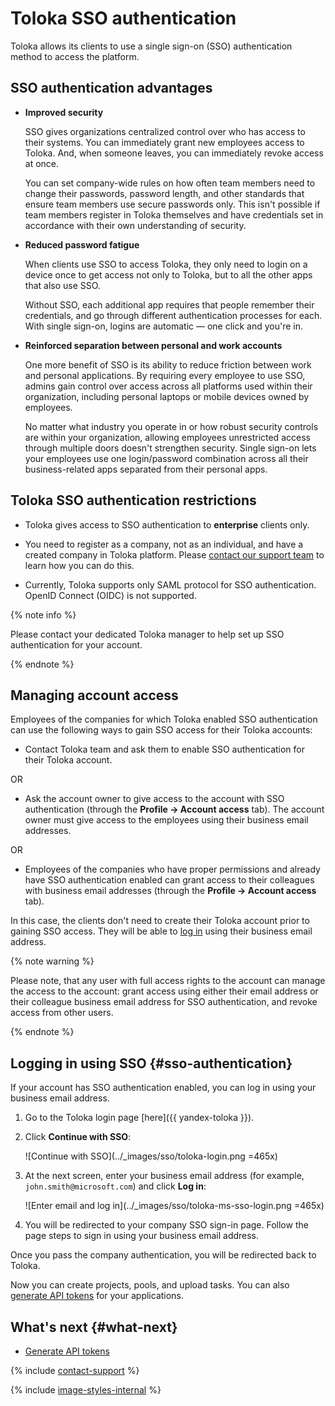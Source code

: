 # Toloka SSO authentication

Toloka allows its clients to use a single sign-on (SSO) authentication method to access the platform.

## SSO authentication advantages

- **Improved security**

    SSO gives organizations centralized control over who has access to their systems. You can immediately grant new employees access to Toloka. And, when someone leaves, you can immediately revoke access at once.

    You can set company-wide rules on how often team members need to change their passwords, password length, and other standards that ensure team members use secure passwords only. This isn't possible if team members register in Toloka themselves and have credentials set in accordance with their own understanding of security.

- **Reduced password fatigue**

    When clients use SSO to access Toloka, they only need to login on a device once to get access not only to Toloka, but to all the other apps that also use SSO.

    Without SSO, each additional app requires that people remember their credentials, and go through different authentication processes for each. With single sign-on, logins are automatic — one click and you're in.

- **Reinforced separation between personal and work accounts**

    One more benefit of SSO is its ability to reduce friction between work and personal applications. By requiring every employee to use SSO, admins gain control over access across all platforms used within their organization, including personal laptops or mobile devices owned by employees.

    No matter what industry you operate in or how robust security controls are within your organization, allowing employees unrestricted access through multiple doors doesn't strengthen security. Single sign-on lets your employees use one login/password combination across all their business-related apps separated from their personal apps.

## Toloka SSO authentication restrictions

- Toloka gives access to SSO authentication to **enterprise** clients only.

- You need to register as a company, not as an individual, and have a created company in Toloka platform. Please [contact our support team](../troubleshooting/support.md?form-topic1=other) to learn how you can do this.

- Currently, Toloka supports only SAML protocol for SSO authentication. OpenID Connect (OIDC) is not supported.

{% note info %}

Please contact your dedicated Toloka manager to help set up SSO authentication for your account.

{% endnote %}

## Managing account access

Employees of the companies for which Toloka enabled SSO authentication can use the following ways to gain SSO access for their Toloka accounts:

- Contact Toloka team and ask them to enable SSO authentication for their Toloka account.

OR

- Ask the account owner to give access to the account with SSO authentication (through the **Profile → Account access** tab). The account owner must give access to the employees using their business email addresses.

OR

- Employees of the companies who have proper permissions and already have SSO authentication enabled can grant access to their colleagues with business email addresses (through the **Profile → Account access** tab).

In this case, the clients don't need to create their Toloka account prior to gaining SSO access. They will be able to [log in](#sso-authentication) using their business email address.

{% note warning %}

Please note, that any user with full access rights to the account can manage the access to the account: grant access using either their email address or their colleague business email address for SSO authentication, and revoke access from other users.

{% endnote %}

## Logging in using SSO {#sso-authentication}

If your account has SSO authentication enabled, you can log in using your business email address.

1. Go to the Toloka login page [here]({{ yandex-toloka }}).

1. Click **Continue with SSO**:

    ![Continue with SSO](../_images/sso/toloka-login.png =465x)

1. At the next screen, enter your business email address (for example, `john.smith@microsoft.com`) and click **Log in**:

    ![Enter email and log in](../_images/sso/toloka-ms-sso-login.png =465x)

1. You will be redirected to your company SSO sign-in page. Follow the page steps to sign in using your business email address.

Once you pass the company authentication, you will be redirected back to Toloka.

Now you can create projects, pools, and upload tasks. You can also [generate API tokens](../concepts/api-token.md) for your applications.

## What's next {#what-next}

- [Generate API tokens](../concepts/api-token.md)

{% include [contact-support](../_includes/contact-support.md) %}

{% include [image-styles-internal](../../../_includes/image-styles-internal.md) %}
